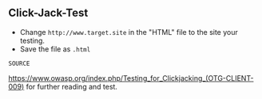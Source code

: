## Click-Jack-Test

* Change `http://www.target.site` in the "HTML" file to the site your testing.
* Save the file as `.html` 

`SOURCE` 

https://www.owasp.org/index.php/Testing_for_Clickjacking_(OTG-CLIENT-009) for further reading and test.

